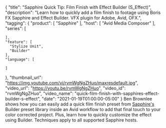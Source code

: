 {
  "title": "Sapphire Quick Tip: Film Finish with Effect Builder (S_Effect)",
  "description": "Learn how to quickly add a film finish to footage using Boris FX Sapphire and Effect Builder. VFX plugin for Adobe, Avid, OFX.",
  "tagging": {
    "product": [
      "Sapphire"
    ],
    "host": [
      "Avid Media Composer"
    ],
    "series": [

    ],
    "feature": [
      "Stylize Unit",
      "Builder"
    ],
    "language": [

    ]
  },
  "thumbnail_url": "https://img.youtube.com/vi/rvmWgNgZHuo/maxresdefault.jpg",
  "video_url": "https://youtu.be/rvmWgNgZHuo",
  "video_id": "rvmWgNgZHuo",
  "video_name": "quick-film-finish-with-sapphires-effect-builder-s-effect",
  "date": "2021-01-19T01:00:00-05:00"
}
Ben Brownlee shows how you can easily add a quick film finish preset from [Sapphire's](https://borisfx.com/products/sapphire/ "Boris FX Sapphire plugin collection") Builder preset library inside an Avid workflow to add that final touch to your color corrected project. Plus, learn how to quickly customize the effect using Builder. Techniques apply to all supported Sapphire hosts.
